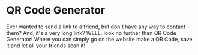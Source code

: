 # QR Code Generator

Ever wanted to send a link to a friend, but don't have any way to contact them? And, it's a very long link? WELL, look no further than QR Code Generator! Where you can simply go on the website make a QR Code, save it
and let all your friends scan it!
